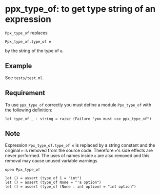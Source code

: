 # ppx_type_of: to get type string of an expression

`Ppx_type_of` replaces

```
Ppx_type_of.type_of e
```

by the string of the type of `e`.

## Example

See `tests/test.ml`.

## Requirement

To use `ppx_type_of` correctly you must define a module `Ppx_type_of` with
the following definition:

```
let type_of _ : string = raise (Failure "you must use ppx_type_of")
```

## Note

Expression `Ppx_type_of.type_of e` is replaced by a string constant
and the original `e` is removed from the source code. Therefore
`e`'s side effects are never performed. The uses of names inside `e`
are also removed and this removal may cause unused variable warnings.

```
open Ppx_type_of

let () = assert (type_of 1 = "int")
let () = assert (type_of None = "'a option")
let () = assert (type_of (None : int option) = "int option")
```
